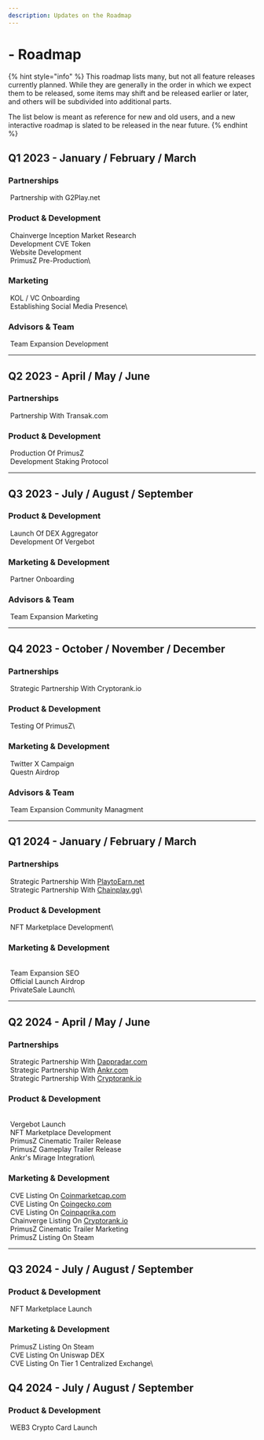 ```yaml
---
description: Updates on the Roadmap
---
```


# - Roadmap

{% hint style="info" %}
This roadmap lists many, but not all feature releases currently planned. While they are generally in the order in which we expect them to be released, some items may shift and be released earlier or later, and others will be subdivided into additional parts.

The list below is meant as reference for new and old users, and a new interactive roadmap is slated to be released in the near future.
{% endhint %}

## Q1 2023 - January / February / March

### Partnerships

<img src="../.gitbook/assets/checked-checkbox-512.png" alt="" data-size="line"> Partnership with G2Play.net

### Product & Development

<img src="../.gitbook/assets/checked-checkbox-512.png" alt="" data-size="line"> Chainverge Inception Market Research\
<img src="../.gitbook/assets/checked-checkbox-512.png" alt="" data-size="line"> Development CVE Token\
<img src="../.gitbook/assets/checked-checkbox-512.png" alt="" data-size="line"> Website Development\
<img src="../.gitbook/assets/checked-checkbox-512.png" alt="" data-size="line"> PrimusZ Pre-Production\


### Marketing

<img src="../.gitbook/assets/checked-checkbox-512.png" alt="" data-size="line"> KOL / VC Onboarding\
<img src="../.gitbook/assets/checked-checkbox-512.png" alt="" data-size="line"> Establishing Social Media Presence\


### Advisors & Team

<img src="../.gitbook/assets/checked-checkbox-512.png" alt="" data-size="line"> Team Expansion Development



***

## Q2 2023 - April / May / June

### Partnerships

<img src="../.gitbook/assets/checked-checkbox-512.png" alt="" data-size="line"> Partnership With Transak.com

### Product & Development

<img src="../.gitbook/assets/checked-checkbox-512.png" alt="" data-size="line"> Production Of PrimusZ\
<img src="../.gitbook/assets/checked-checkbox-512.png" alt="" data-size="line"> Development Staking Protocol





***

## Q3 2023 - July / August / September

### Product & Development

<img src="../.gitbook/assets/checked-checkbox-512.png" alt="" data-size="line"> Launch Of DEX Aggregator\
<img src="../.gitbook/assets/checked-checkbox-512.png" alt="" data-size="line"> Development Of Vergebot

### Marketing & Development

<img src="../.gitbook/assets/checked-checkbox-512.png" alt="" data-size="line"> Partner Onboarding

### Advisors & Team

<img src="../.gitbook/assets/checked-checkbox-512.png" alt="" data-size="line"> Team Expansion Marketing



***

## Q4 2023 - October / November / December

### Partnerships

<img src="../.gitbook/assets/checked-checkbox-512.png" alt="" data-size="line"> Strategic Partnership With Cryptorank.io

### Product & Development

<img src="../.gitbook/assets/checked-checkbox-512.png" alt="" data-size="line"> Testing Of PrimusZ\


### Marketing & Development

<img src="../.gitbook/assets/checked-checkbox-512.png" alt="" data-size="line"> Twitter X Campaign\
<img src="../.gitbook/assets/checked-checkbox-512.png" alt="" data-size="line"> Questn Airdrop

### Advisors & Team

<img src="../.gitbook/assets/checked-checkbox-512.png" alt="" data-size="line"> Team Expansion Community Managment

***

## Q1 2024 - January / February / March

### Partnerships

<img src="../.gitbook/assets/CheckboxEmpty (2).png" alt="" data-size="line"> Strategic Partnership With [PlaytoEarn.net](https://playtoearn.net)\
<img src="../.gitbook/assets/checked-checkbox-512.png" alt="" data-size="line"> Strategic Partnership With [Chainplay.gg](https://chainplay.gg/)\


### Product & Development

<img src="../.gitbook/assets/checked-checkbox-512.png" alt="" data-size="line"> NFT Marketplace Development\


### Marketing & Development

\
<img src="../.gitbook/assets/checked-checkbox-512.png" alt="" data-size="line"> Team Expansion SEO\
<img src="../.gitbook/assets/checked-checkbox-512.png" alt="" data-size="line">  Official Launch Airdrop\
<img src="../.gitbook/assets/checked-checkbox-512.png" alt="" data-size="line">  PrivateSale Launch\




***

## Q2 2024 - April / May / June

### Partnerships

<img src="../.gitbook/assets/CheckboxEmpty (2).png" alt="" data-size="line"> Strategic Partnership With [Dappradar.com](https://dappradar.com/)\
<img src="../.gitbook/assets/CheckboxEmpty (2).png" alt="" data-size="line"> Strategic Partnership With [Ankr.com](https://www.ankr.com/)\
<img src="../.gitbook/assets/CheckboxEmpty (2).png" alt="" data-size="line"> Strategic Partnership With [Cryptorank.io](https://cryptorank.io/)

### Product & Development

\
<img src="../.gitbook/assets/CheckboxEmpty (2).png" alt="" data-size="line"> Vergebot Launch\
<img src="../.gitbook/assets/CheckboxEmpty (2).png" alt="" data-size="line"> NFT Marketplace Development\
<img src="../.gitbook/assets/CheckboxEmpty (2).png" alt="" data-size="line"> PrimusZ Cinematic Trailer Release\
<img src="../.gitbook/assets/CheckboxEmpty (2).png" alt="" data-size="line"> PrimusZ Gameplay Trailer Release\
<img src="../.gitbook/assets/CheckboxEmpty (2).png" alt="" data-size="line"> Ankr's Mirage Integration\


### Marketing & Development

<img src="../.gitbook/assets/CheckboxEmpty (2).png" alt="" data-size="line"> CVE Listing On [Coinmarketcap.com](https://coinmarketcap.com/)\
<img src="../.gitbook/assets/CheckboxEmpty (2).png" alt="" data-size="line"> CVE Listing On [Coingecko.com](https://www.coingecko.com/)\
<img src="../.gitbook/assets/CheckboxEmpty (2).png" alt="" data-size="line"> CVE Listing On [Coinpaprika.com](https://coinpaprika.com/)\
<img src="../.gitbook/assets/CheckboxEmpty (2).png" alt="" data-size="line"> Chainverge Listing On [Cryptorank.io](https://cryptorank.io/upcoming-ico)\
<img src="../.gitbook/assets/CheckboxEmpty (2).png" alt="" data-size="line"> PrimusZ Cinematic Trailer Marketing\
<img src="../.gitbook/assets/CheckboxEmpty (2).png" alt="" data-size="line"> PrimusZ Listing On Steam

***

## Q3 2024 - July / August / September



### Product & Development

<img src="../.gitbook/assets/CheckboxEmpty (2).png" alt="" data-size="line"> NFT Marketplace Launch



### Marketing & Development



<img src="../.gitbook/assets/CheckboxEmpty (2).png" alt="" data-size="line"> PrimusZ Listing On Steam\
<img src="../.gitbook/assets/CheckboxEmpty (2).png" alt="" data-size="line"> CVE Listing On Uniswap DEX\
<img src="../.gitbook/assets/CheckboxEmpty (2).png" alt="" data-size="line"> CVE Listing On Tier 1 Centralized Exchange\




## Q4 2024 - July / August / September



### Product & Development

<img src="../.gitbook/assets/CheckboxEmpty (2).png" alt="" data-size="line"> WEB3 Crypto Card Launch
